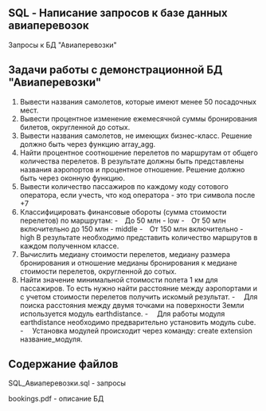 ## SQL - Написание запросов к базе данных авиаперевозок
Запросы к БД "Авиаперевозки"

## Задачи работы с демонстрационной БД "Авиаперевозки"
1. Вывести названия самолетов, которые имеют менее 50 посадочных мест.
2. Вывести процентное изменение ежемесячной суммы бронирования билетов, округленной до сотых.
3. Вывести названия самолетов, не имеющих бизнес-класс. Решение должно быть через функцию array_agg.
4. Найти процентное соотношение перелетов по маршрутам от общего количества перелетов.
В результате должны быть представлены названия аэропортов и процентное отношение. Решение должно быть через оконную функцию.
5. Вывести количество пассажиров по каждому коду сотового оператора, если учесть, что код оператора - это три символа после +7
6. Классифицировать финансовые обороты (сумма стоимости перелетов) по маршрутам:
- До 50 млн - low
- От 50 млн включительно до 150 млн - middle
- От 150 млн включительно - high
В результате необходимо представить количество маршрутов в каждом полученном классе.
7. Вычислить медиану стоимости перелетов, медиану размера бронирования и отношение медианы бронирования к медиане стоимости перелетов, округленной до сотых.
8. Найти значение минимальной стоимости полета 1 км для пассажиров. То есть нужно найти расстояние между аэропортами и с учетом стоимости перелетов получить искомый результат.
-  Для поиска расстояния между двумя точками на поверхности Земли используется модуль earthdistance.
-  Для работы модуля earthdistance необходимо предварительно установить модуль cube.
-  Установка модулей происходит через команду: create extension название_модуля.

## Содержание файлов
SQL_Авиаперевозки.sql - запросы

bookings.pdf - описание БД
